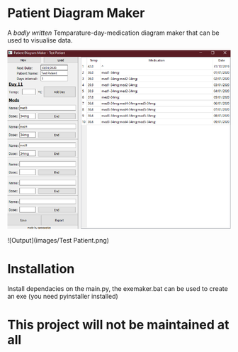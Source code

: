 # Patient Diagram Maker

A *badly written* Temparature-day-medication diagram maker that can be used to visualise data.

![Main Program](images/1.png)

![Output](images/Test Patient.png)

# Installation 

Install dependacies on the main.py, the exemaker.bat can be used to create an exe (you need pyinstaller installed)

# This project will not be maintained at all
